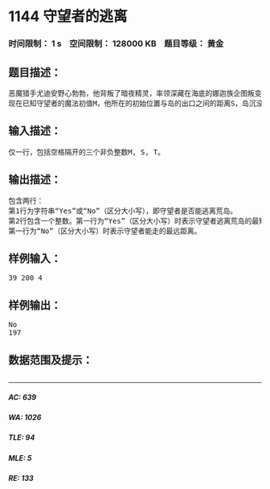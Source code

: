 # 1144 守望者的逃离   
### 时间限制： 1 s&nbsp;&nbsp;&nbsp;&nbsp;空间限制： 128000 KB&nbsp;&nbsp;&nbsp;&nbsp;题目等级： 黄金  
## 题目描述：  

<pre>
恶魔猎手尤迪安野心勃勃，他背叛了暗夜精灵，率领深藏在海底的娜迦族企图叛变。守望者在与尤迪安的交锋中遭遇了围杀，被困在一个荒芜的大岛上。为了杀死守望者，尤迪安开始对这个荒岛施咒，这座岛很快就会沉下去。到那时，岛上的所有人都会遇难。守望者的跑步速度为17m/s，以这样的速度是无法逃离荒岛的。庆幸的是守望者拥有闪烁法术，可在1s内移动60m，不过每次使用闪烁法术都会消耗魔法值10点。守望者的魔法值恢复的速度为4点/s，只有处在原地休息状态时才能恢复。
现在已知守望者的魔法初值M，他所在的初始位置与岛的出口之间的距离S，岛沉没的时间T。你的任务是写一个程序帮助守望者计算如何在最短的时间内逃离荒岛，若不能逃出，则输出守望者在剩下的时间内能走的最远距离。注意：守望者跑步、闪烁或休息活动均以秒(s)为单位，且每次活动的持续时间为整数秒。距离的单位为米(m)。
</pre>
  
  
## 输入描述：  

<pre>
仅一行，包括空格隔开的三个非负整数M, S, T。
</pre>
  
  
## 输出描述：  

<pre>
包含两行：
第1行为字符串“Yes”或“No”（区分大小写），即守望者是否能逃离荒岛。
第2行包含一个整数。第一行为“Yes”（区分大小写）时表示守望者逃离荒岛的最短时间；
第一行为“No”（区分大小写）时表示守望者能走的最远距离。
</pre>
  
  
## 样例输入：  

<pre>
39 200 4
</pre>
  
  
## 样例输出：  

<pre>
No
197
</pre>
  
  
## 数据范围及提示：  

<pre>
</pre>
  
  
***  

##### AC: 639  
##### WA: 1026  
##### TLE: 94  
##### MLE: 5  
##### RE: 133  
